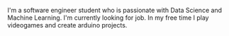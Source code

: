 <p>
   I'm a software engineer student who is passionate with Data Science and Machine Learning. I'm currently looking for job. In my free time I play videogames and create arduino projects.
   </p>
 </tbody></table><table>
</table></article>
